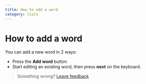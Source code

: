 ```yaml
---
title: How to add a word
category: lists
---
```


# How to add a word
You can add a new word in 2 ways:
- Press the **Add word** button
- Start editing an existing word, then press **next** on the keyboard.

> Something wrong? [Leave feedback](https://forms.gle/agdyoB9PFfnv8cU1A/)


[logo]: https://raw.githubusercontent.com/zjohnzheng/FindHelp/master/images/newAddMatch.jpg
